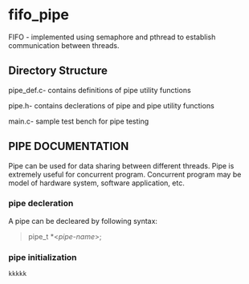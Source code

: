 # fifo_pipe
FIFO - implemented using semaphore and pthread to establish communication between threads.

## Directory Structure
pipe_def.c-
  contains definitions of pipe utility functions

pipe.h-
  contains declerations of pipe and pipe utility functions
  
main.c-
  sample test bench for pipe testing
  
## PIPE DOCUMENTATION
Pipe can be used for data sharing between different threads. Pipe is extremely useful for concurrent program. Concurrent program may be model of hardware system, software application, etc.

### pipe decleration
A pipe can be decleared by following syntax:
 > pipe_t \*<*pipe-name*>;
      
### pipe initialization
    kkkkk
